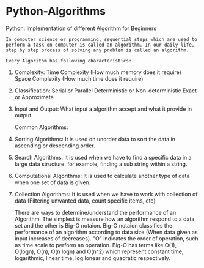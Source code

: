 # Python-Algorithms
Python: Implementation of different Algorithm for Beginners


	In computer science or programming, sequential steps which are used to perform a task on computer is called an algorithm. In our daily life, step by step process of solving any problem is called an algorithm.

	Every Algorithm has following characteristics:

1. Complexity:
	Time Complexity (How much memory does it require)
	Space Complexity (How much time does it require)

2. Classification:
	Serial or Parallel
	Deterministic or Non-deterministic
	Exact or Approximate
	
3. Input and Output:
	What input a algorithm accept and what it provide in output.

	Common Algorithms:
1. Sorting Algorithms:
	It is used on unorder data to sort the data in ascending or descending order.

2. Search Algorithms:
	It is used when we have to find a specific data in a large data structure. for example, finding a sub string within a string.
	
3. Computational Algorithms:
	It is used to calculate another type of data when one set of data is given.

4. Collection Algorithms:
	It is used when we have to work with collection of data (Filtering unwanted data, count specific items, etc)

	There are ways to determine/understand the performance of an Algorithm. The simplest is measure how an algorithm respond to a data set and the	other is Big-O notaion.
	Big-O notaion classifies the performance of an algorithm according to data size (When data given as input increases of decreases). "O" indicates the order of operation, such as time scale to perform an operation. Big-O has terms like O(1), O(logn), O(n), O(n logn) and O(n^2) which represent constant time, logarithmic, linear time, log lonear and quadratic respectively.
	



